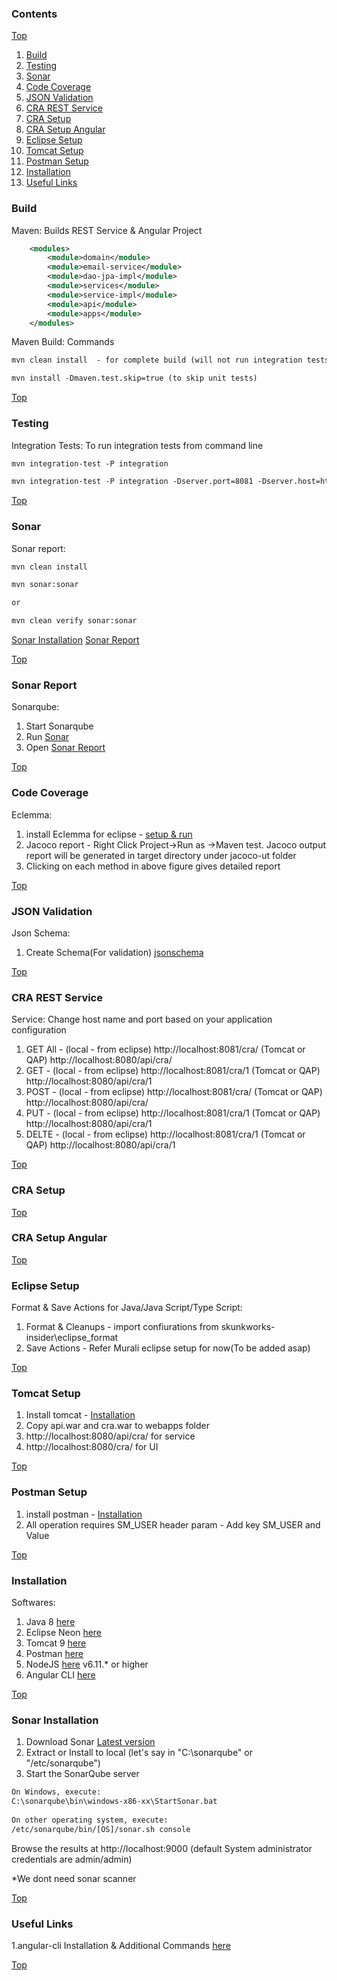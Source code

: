 ### Contents ###
[Top](#top)

1. [Build](#build)
1. [Testing](#testing)
1. [Sonar](#sonar)
1. [Code Coverage](#coverage)
1. [JSON Validation](#json-validation)
1. [CRA REST Service](#cra-rest-service)
1. [CRA Setup](#cra-setup)
1. [CRA Setup Angular](#cra-setup-angular)
1. [Eclipse Setup](#eclipse-setup)
1. [Tomcat Setup](#tomcat-setup)
1. [Postman Setup](#postman-setup)
1. [Installation](#installation)
1. [Useful Links](#useful-links)
### Build ###

Maven: Builds REST Service & Angular Project 
```xml
	<modules>
		<module>domain</module>
		<module>email-service</module>
		<module>dao-jpa-impl</module>
		<module>services</module>
		<module>service-impl</module>
		<module>api</module>
		<module>apps</module>
	</modules>
```

Maven Build: Commands
```xml
mvn clean install  - for complete build (will not run integration tests)

mvn install -Dmaven.test.skip=true (to skip unit tests)

```

[Top](#top)

### Testing ###

Integration Tests: To run integration tests from command line
```xml
mvn integration-test -P integration

mvn integration-test -P integration -Dserver.port=8081 -Dserver.host=http://localhost   - this command you can use if the host or port number is different from default.
```

[Top](#top)

### Sonar ###

Sonar report: 
```xml
mvn clean install 

mvn sonar:sonar 

or 

mvn clean verify sonar:sonar	
```
[Sonar Installation](#sonar-installation)  [Sonar Report](#sonar-report)

[Top](#top)

### Sonar Report ###

Sonarqube: 
1. Start Sonarqube 
1. Run [Sonar](#sonar)
1. Open <a href='http://localhost:9000/'>Sonar Report</a> 

[Top](#top)

### Code Coverage ###

Eclemma:
1. install Eclemma for eclipse - <a href ="http://www.eclemma.org/installation.html">setup & run</a>
2. Jacoco report - Right Click Project->Run as ->Maven test. Jacoco output report will be generated in target directory under jacoco-ut folder
3. Clicking on each method in above figure gives detailed report

[Top](#top)

### JSON Validation ###
Json Schema: 

1. Create Schema(For validation) <a href="https://jsonschema.net/#/editor">jsonschema</a>

[Top](#top)


### CRA REST Service ###
Service: Change host name and port based on your application configuration

1. GET All - (local - from eclipse) http://localhost:8081/cra/ (Tomcat or QAP) http://localhost:8080/api/cra/
1. GET - (local - from eclipse) http://localhost:8081/cra/1 (Tomcat or QAP) http://localhost:8080/api/cra/1 
1. POST - (local - from eclipse) http://localhost:8081/cra/ (Tomcat or QAP) http://localhost:8080/api/cra/   
1. PUT  - (local - from eclipse) http://localhost:8081/cra/1 (Tomcat or QAP) http://localhost:8080/api/cra/1 
1. DELTE - (local - from eclipse) http://localhost:8081/cra/1 (Tomcat or QAP) http://localhost:8080/api/cra/1 

[Top](#top)

### CRA Setup ###


[Top](#top)

### CRA Setup Angular ###

[Top](#top)


### Eclipse Setup ###
Format & Save Actions for Java/Java Script/Type Script: 

1. Format & Cleanups - import confiurations from skunkworks-insider\eclipse_format
1. Save Actions - Refer Murali eclipse setup for now(To be added asap)

[Top](#top)

### Tomcat Setup ###

1. Install tomcat - [Installation](#installation)
1. Copy api.war and cra.war to webapps folder 
1. http://localhost:8080/api/cra/  for service
1. http://localhost:8080/cra/ for UI

[Top](#top)


### Postman Setup ###
1. install postman - [Installation](#installation)
1. All operation requires SM_USER header param - Add key SM_USER and Value <NETWORK ID>

[Top](#top)


### Installation ###

Softwares:

1. Java 8 <a href="https://java.com/en/download/manual.jsp">here<a>
1. Eclipse Neon <a href="https://www.eclipse.org/downloads/packages/release/neon/3">here</a>
1. Tomcat 9 <a href="https://tomcat.apache.org/">here</a>
1. Postman <a href="https://www.getpostman.com/apps">here</a>
1. NodeJS <a href="https://nodejs.org/en/">here</a> v6.11.* or higher
1. Angular CLI <a href="https://cli.angular.io/">here</a>


[Top](#top)


### Sonar Installation ###

1. Download Sonar <a href="https://www.sonarqube.org/downloads/">Latest version</a>
1. Extract or Install to local (let's say in "C:\sonarqube" or "/etc/sonarqube")
1. Start the SonarQube server
```xml
On Windows, execute:
C:\sonarqube\bin\windows-x86-xx\StartSonar.bat
 
On other operating system, execute:
/etc/sonarqube/bin/[OS]/sonar.sh console
```
Browse the results at http://localhost:9000 (default System administrator credentials are admin/admin)

*We dont need sonar scanner

[Top](#top)

### Useful Links ###

1.angular-cli Installation & Additional Commands <a href="https://github.com/angular/angular-cli/wiki">here</a>

[Top](#top)